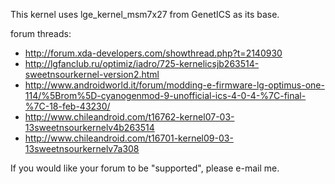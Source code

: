 This kernel uses lge\_kernel\_msm7x27 from GenetICS as its base.

forum threads:
  * http://forum.xda-developers.com/showthread.php?t=2140930
  * http://lgfanclub.ru/optimiz/iadro/725-kernelicsjb263514-sweetnsourkernel-version2.html
  * http://www.androidworld.it/forum/modding-e-firmware-lg-optimus-one-114/%5Brom%5D-cyanogenmod-9-unofficial-ics-4-0-4-%7C-final-%7C-18-feb-43230/
  * http://www.chileandroid.com/t16762-kernel07-03-13sweetnsourkernelv4b263514
  * http://www.chileandroid.com/t16701-kernel09-03-13sweetnsourkernelv7a308

If you would like your forum to be "supported", please e-mail me.